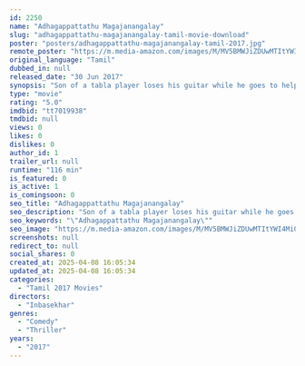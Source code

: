 ```yaml
---
id: 2250
name: "Adhagappattathu Magajanangalay"
slug: "adhagappattathu-magajanangalay-tamil-movie-download"
poster: "posters/adhagappattathu-magajanangalay-tamil-2017.jpg"
remote_poster: "https://m.media-amazon.com/images/M/MV5BMWJiZDUwMTItYWI4Mi00OWNkLTkxZTgtYzE4NzYxYjA4MDlhXkEyXkFqcGdeQXVyMTEzNzg0Mjkx._V1_SX300.jpg"
original_language: "Tamil"
dubbed_in: null
released_date: "30 Jun 2017"
synopsis: "Son of a tabla player loses his guitar while he goes to help his friend, a security guard. A burglary attempt takes place and he is worried that he will be caught since the guitar contains his contact details. The movie is about h..."
type: "movie"
rating: "5.0"
imdbid: "tt7019938"
tmdbid: null
views: 0
likes: 0
dislikes: 0
author_id: 1
trailer_url: null
runtime: "116 min"
is_featured: 0
is_active: 1
is_comingsoon: 0
seo_title: "Adhagappattathu Magajanangalay"
seo_description: "Son of a tabla player loses his guitar while he goes to help his friend, a security guard. A burglary attempt takes place and he is worried that he will be caught since the guitar contains his contact details. The movie is about h..."
seo_keywords: "\"Adhagappattathu Magajanangalay\""
seo_image: "https://m.media-amazon.com/images/M/MV5BMWJiZDUwMTItYWI4Mi00OWNkLTkxZTgtYzE4NzYxYjA4MDlhXkEyXkFqcGdeQXVyMTEzNzg0Mjkx._V1_SX300.jpg"
screenshots: null
redirect_to: null
social_shares: 0
created_at: 2025-04-08 16:05:34
updated_at: 2025-04-08 16:05:34
categories:
  - "Tamil 2017 Movies"
directors:
  - "Inbasekhar"
genres:
  - "Comedy"
  - "Thriller"
years:
  - "2017"
---
```

